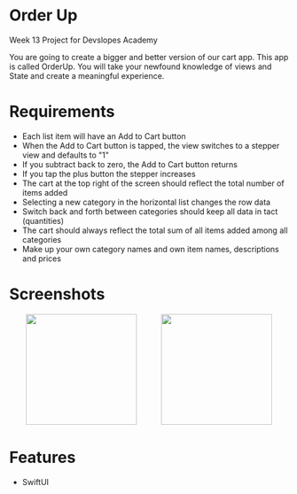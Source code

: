 # Order Up

Week 13 Project for Devslopes Academy

You are going to create a bigger and better version of our cart app. This app is called OrderUp.  You will take your newfound knowledge of views and State and create a meaningful experience.

# Requirements
* Each list item will have an Add to Cart button
* When the Add to Cart button is tapped, the view switches to a stepper view and defaults to "1"
* If you subtract back to zero, the Add to Cart button returns
* If you tap the plus button the stepper increases
* The cart at the top right of the screen should reflect the total number of items added
* Selecting a new category in the horizontal list changes the row data
* Switch back and forth between categories should keep all data in tact (quantities)
* The cart should always reflect the total sum of all items added among all categories
* Make up your own category names and own item names, descriptions and prices

# Screenshots

<img src = "https://user-images.githubusercontent.com/32715761/103488290-3dc03b80-4dc0-11eb-9839-7cbeeded2300.png" width="200" hspace="30" /> <img src = "https://user-images.githubusercontent.com/32715761/103488282-3305a680-4dc0-11eb-906f-94c97696e423.png" width="200" hspace="10" /> 

# Features
* SwiftUI
